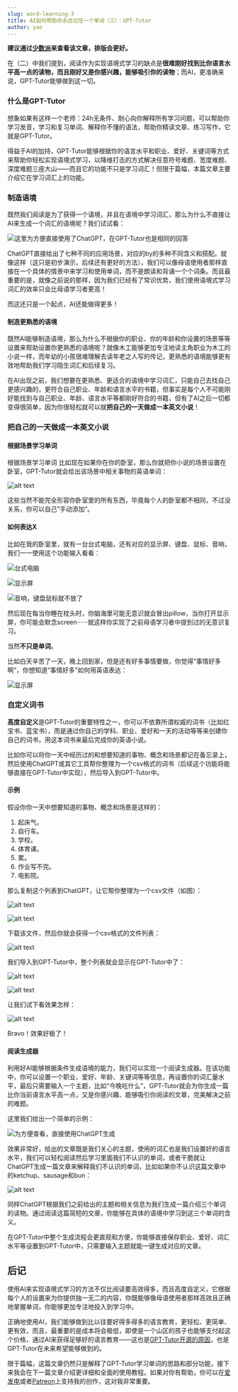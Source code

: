 ```yaml
---
slug: word-learning-3
title: AI如何帮助你永远记住一个单词（三）：GPT-Tutor
author: yao
---
```


**建议通过[少数派](https://sspai.com/post/91180)来查看该文章，排版会更好。**

在（二）中我们提到，阅读作为实现语境式学习的缺点是**很难刚好找到比你语言水平高一点的读物，而且刚好又是你感兴趣，能够吸引你的读物**；而AI，更准确来说，GPT-Tutor能够做到这一切。



### 什么是GPT-Tutor

想象如果有这样一个老师：24h无条件、耐心向你解释所有学习问题，可以帮助你学习发音，学习和复习单词、解释你不懂的语法，帮助你精读文章、练习写作，它就是GPT-Tutor。

得益于AI的加持，GPT-Tutor能够根据你的语言水平和职业、爱好、关键词等方式来帮助你轻松实现语境式学习，以降维打击的方式解决任意符号难题、宽度难题、深度难题三座大山——而且它的功能不只是学习词汇！但限于篇幅，本篇文章主要介绍它在学习词汇上的功能。

### 制造语境

既然我们阅读是为了获得一个语境，并且在语境中学习词汇，那么为什么不直接让AI来生成一个词汇的语境呢？我们试试看：

![这里为方便直接使用了ChatGPT，在GPT-Tutor也是相同的回答](image-11.png)

ChatGPT直接给出了七种不同的应用场景，对应的by的多种不同含义和搭配。就像这样（这只是初步演示，后续还有更好的方法），我们可以像母语使用者那样直接在一个具体的情景中来学习和使用单词，而不是朗读和背诵一个个词条。而且最重要的是，就像之前说的那样，因为我们已经有了常识优势，我们使用语境式学习词汇的效率只会比母语学习者更高！

而这还只是一个起点，AI还能做得更多！

#### 制造更熟悉的语境

既然AI能够制造语境，那么为什么不根据你的职业、你的年龄和你设置的场景等等设置来帮助设置你更熟悉的语境呢？就像木工能够更加专注地读主角职业为木工的小说一样，而年幼的小孩很难理解去读年老之人写的传记，更熟悉的语境能够更有效地帮助我们学习陌生词汇和后续复习。

在AI出现之前，我们想要在更熟悉、更适合的语境中学习词汇，只能自己去找自己更感兴趣的，更符合自己职业、年龄和语言水平的书籍，但事实是每个人不可能刚好能找到与自己职业、年龄、语言水平等都刚好符合的书籍，但有了AI之后一切都变得很简单，因为你很轻松就可以就**把自己的一天做成一本英文小说**！

### 把自己的一天做成一本英文小说

#### 根据场景学习单词

根据场景学习单词
比如现在如果你在你的卧室，那么你就把你小说的场景设置在卧室，GPT-Tutor就会给出该场景中相关事物的英语单词：

![alt text](image-1.png)

这些当然不能完全形容你卧室里的所有东西，毕竟每个人的卧室都不相同，不过没关系，你可以自己”手动添加“。

#### 如何表达X

比如在我的卧室里，就有一台台式电脑，还有对应的显示屏、键盘、鼠标、音响，我们一一使用这个功能输入看看：

![台式电脑](image-19.png)

![显示屏](image-20.png)

![音响，键盘鼠标就不放了](image-21.png)

然后现在每当你睡在枕头时，你脑海里可能无意识就会冒出pillow，当你打开显示屏，你可能会默念screen······就这样你实现了之前母语学习者中提到过的无意识复习。

当然**不只是单词**。

比如白天辛苦了一天，晚上回到家，但是还有好多事情要做，你觉得“事情好多啊”，你想知道“事情好多”如何用英语表达：

![显示屏](exp_1.png)

### 自定义词书

**高度自定义**是GPT-Tutor的重要特性之一，你可以不依靠所谓权威的词书（比如红宝书、蓝宝书），而是通过你自己的学科、职业、爱好和一天的活动等等来创建你自己的词书，用这本词书来最后完成你的英语小说。

比如你可以将你一天中经历过的和想要知道的事物、概念和场景都记在备忘录上，然后使用ChatGPT或其它工具帮你整理为一个csv格式的词书（后续这个功能将能够直接在GPT-Tutor中实现），然后导入到GPT-Tutor中。

#### 示例

假设你你一天中想要知道的事物、概念和场景是这样的：

1. 起床气。
2. 自行车。
3. 学校。
4. 体育课。
5. 累。
6. 作业写不完。
7. 电影院。

那么复制这个列表到ChatGPT，让它帮你整理为一个csv文件（如图）：

![alt text](image-2.png)

![alt text](image-3.png)

下载该文件，然后你就会获得一个csv格式的文件列表：

![alt text](image-5.png)

我们导入到GPT-Tutor中，整个列表就会显示在GPT-Tutor中了：

![alt text](image-6.png)

![alt text](image-7.png)

让我们试下看效果怎样：

![alt text](image-8.png)


Bravo！效果好极了！


#### 阅读生成器

利用好AI能够根据条件生成语境的能力，我们可以实现一个阅读生成器。在该功能中，你可以设置一个职业、爱好、年龄、关键词等等信息，再设置你的词汇量水平，最后只需要输入一个主题，比如“今晚吃什么”，GPT-Tutor就会为你生成一篇比你当前语言水平高一点，又是你感兴趣、能够吸引你阅读的文章，完美解决之前的难题。


这里我们给出一个简单的示例：

![为方便查看，直接使用ChatGPT生成](image-22.png)

效果非常好，给出的文章既是我们关心的主题，使用的词汇也是我们设置好的语言水平，我们可以轻松阅读然后学习里面我们不认识的单词，或者干脆就让ChatGPT生成一篇文章来解释我们不认识的单词，比如如果你不认识这篇文章中的ketchup、sausage和bun：

![alt text](image-23.png)

同样ChatGPT根据我们之前给出的主题和相关信息为我们生成一篇介绍三个单词的读物。通过阅读这篇简短的文章，你能够在具体的语境中学习到这三个单词的含义。

在GPT-Tutor中整个生成流程会更直观和方便，你能够直接保存职业、爱好、词汇水平等设置到GPT-Tutor中，只需要输入主题就能一键生成对应的文章。



## 后记

使用AI来实现语境式学习的方法不仅比阅读要高效得多，而且高度自定义，它根据每个人的设置来为你提供独一无二的内容，你既能够像母语使用者那样高效且正确地掌握单词，你能够更加专注地投入到学习中。

正确地使用AI，我们能够做到比以往要好得多得多的语言教育，更轻松、更简单、更有效，而且，最重要的是成本将会极低，即使是一个山区的孩子也能够支付起这个价格，通过AI来获得足够好的语言教育——这也是[GPT-Tutor开源的原因](../about-gpt-tutor/why-gpt-tutor-is-free.md)，也是GPT-Tutor在未来希望能够做到的。

限于篇幅，这篇文章仍然只是解释了GPT-Tutor学习单词的思路和部分功能，接下来我会在下一篇文章介绍更详细和全面的使用教程。如果对你有帮助，你可以在[爱发电](https://afdian.com/a/zy1999)或者[Patreon](https://www.patreon.com/yaoyaoyao/posts)上支持我的创作，这对我非常重要。